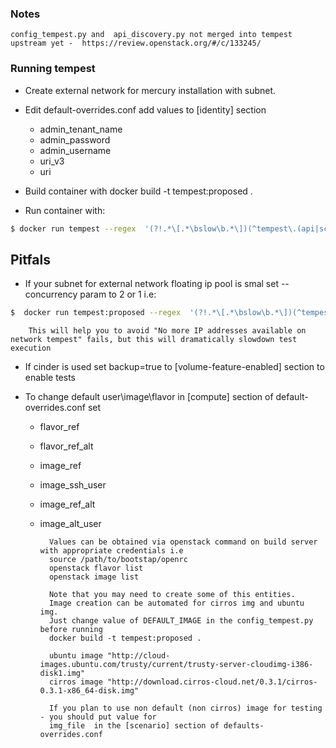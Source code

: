 ### Notes
    config_tempest.py and  api_discovery.py not merged into tempest upstream yet -  https://review.openstack.org/#/c/133245/


### Running tempest
* Create external network for mercury installation with subnet.
* Edit default-overrides.conf add values to [identity] section
     - admin_tenant_name
     - admin_password
     - admin_username
     - uri_v3
     - uri

* Build container with docker build -t tempest:proposed .
* Run container with: 
```sh    
$ docker run tempest --regex  '(?!.*\[.*\bslow\b.*\])(^tempest\.(api|scenario))'
```
## Pitfals
* If your subnet for external network  floating ip pool is smal  set --concurrency param to 2 or 1 
   i.e:
```sh  
$  docker run tempest:proposed --regex  '(?!.*\[.*\bslow\b.*\])(^tempest\.(api|scenario))' --parallel --concurrency 1 
```
        This will help you to avoid "No more IP addresses available on network tempest" fails, but this will dramatically slowdown test execution 

* If cinder is used set backup=true to  [volume-feature-enabled] section to enable tests
    
* To change default user\image\flavor in [compute] section of default-overrides.conf set
    * flavor_ref 
    * flavor_ref_alt 
    * image_ref 
    * image_ssh_user
    * image_ref_alt
    * image_alt_user 
    
            Values can be obtained via openstack command on build server with appropriate credentials i.e  
            source /path/to/bootstap/openrc
            openstack flavor list
            openstack image list
    
            Note that you may need to create some of this entities.
            Image creation can be automated for cirros img and ubuntu img.
            Just change value of DEFAULT_IMAGE in the config_tempest.py before running
            docker build -t tempest:proposed .
            
            ubuntu image "http://cloud-images.ubuntu.com/trusty/current/trusty-server-cloudimg-i386-disk1.img"
            cirros image "http://download.cirros-cloud.net/0.3.1/cirros-0.3.1-x86_64-disk.img"
            
            If you plan to use non default (non cirros) image for testing - you should put value for  
            img_file  in the [scenario] section of defaults-overrides.conf
